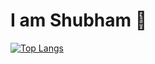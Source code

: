 # I am Shubham 👋


[![Top Langs](https://github-readme-stats.vercel.app/api/top-langs/?username=SrK1080)](https://github.com/SrK1080/github-readme-stats)
<!--
**SrK1080/SrK1080** is a ✨ _special_ ✨ repository because its `README.md` (this file) appears on your GitHub profile.

Here are some ideas to get you started:

- 🔭 I’m currently working on ...
- 🌱 I’m currently learning ...
- 👯 I’m looking to collaborate on ...
- 🤔 I’m looking for help with ...
- 💬 Ask me about ...
- 📫 How to reach me: ...
- 😄 Pronouns: ...
- ⚡ Fun fact: ...
-->
